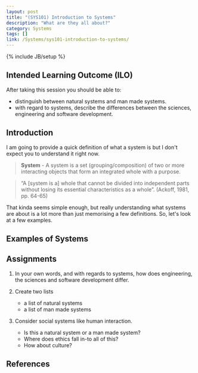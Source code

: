 ```yaml
---
layout: post
title: "(SYS101) Introduction to Systems"
description: "What are they all about?"
category: Systems
tags: []
link: /Systems/sys101-introduction-to-systems/
---
```

{% include JB/setup %}

## Intended Learning Outcome (ILO)

After taking this session you should be able to:

- distinguish between natural systems and man made systems.
- with regard to systems, describe the differences between the sciences, engineering and software development.

## Introduction

I am going to provide a quick definition of what a system is but I don't expect you to understand it right now.

> **System** - A system is a set (grouping/composition) of two or more interacting objects that form an integrated whole with a purpose.

> “A \[system is a\] whole that cannot be divided into independent parts without losing its essential characteristics as a whole”. (Ackoff, 1981, pp. 64-65)

That kinda seems simple enough, but really understanding what systems are about is a lot more than just memorising a few definitions. So, let's look at a few examples.

## Examples of Systems








## Assignments

1. In your own words, and with regards to systems, how does engineering, the sciences and software development differ.  

2. Create two lists
    - a list of natural systems
    - a list of man made systems  

3. Consider social systems like human interaction.
    - Is this a natural system or a man made system?
    - Where does ethics fall in-to all of this?
    - How about culture?

## References

